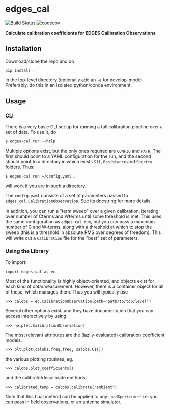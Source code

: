 # edges_cal

[![Build Status](https://travis-ci.org/edges-collab/edges-cal.svg?branch=master)](https://travis-ci.org/edges-collab/edges-cal)
[![codecov](https://codecov.io/gh/edges-collab/edges-cal/branch/master/graph/badge.svg)](https://codecov.io/gh/edges-collab/edges-cal)

**Calculate calibration coefficients for EDGES Calibration Observations**

## Installation

Download/clone the repo and do

```
pip install .
```

in the top-level directory (optionally add an `-e` for develop-mode).
Preferably, do this in an isolated python/conda environment.

## Usage

### CLI
There is a very basic CLI set up for running a full calibration pipeline over a set of
data. To use it, do

```
$ edges-cal run --help
```

Multiple options exist, but the only ones required are `CONFIG` and `PATH`. The first
should point to a YAML configuration for the run, and the second should point to
a directory in which exists `S11`, `Resistance` and `Spectra` folders. Thus:

```
$ edges-cal run ~/config.yaml .
```

will work if you are in such a directory.

The `config.yaml` consists of a set of parameters passed to `edges_cal.CalibrationObservation`.
See its docstring for more details.

In addition, you can run a "term sweep" over a given calibration, iterating over number
of Cterms and Wterms until some threshold is met. This uses the same configuration as
`edges-cal run`, but you can pass a maximum number of C and W-terms, along with a threshold
at which to stop the sweep (this is a threshold in absolute RMS over degrees of freedom).
This will write out a `Calibration` file for the "best" set of parameters.

### Using the Library
To import:

```
import edges_cal as ec
```

Most of the functionality is highly object-oriented, and objects exist for each kind
of data/measurement. However, there is a container object for all of these, which
manages them. Thus you will typically use

```
>>> calobs = ec.CalibrationObservation(path="path/to/top/level")
```

Several other options exist, and they have documentation that you can access interactively
by using

```
>>> help(ec.CalibrationObservation)
```

The most relevant attributes are the (lazily-evaluated) calibration coefficient models:

```
>>> plt.plot(calobs.freq.freq, calobs.C1())
```

the various plotting routines, eg.

```
>>> calobs.plot_coefficients()
```

and the calibrate/decalibrate methods:

```
>>> calibrated_temp = calobs.calibrate("ambient")
```

Note that this final method can be applied to any `LoadSpectrum` -- i.e. you can pass
in field observations, or an antenna simulator.
